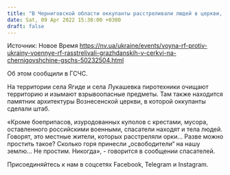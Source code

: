 ```yaml
---
title: "В Черниговской области оккупанты расстреливали людей в церкви, где обустроили свой штаб"
date: Sat, 09 Apr 2022 15:38:00 +0300
draft: false
---
```

Источник: Новое Время https://nv.ua/ukraine/events/voyna-rf-protiv-ukrainy-voennye-rf-rasstrelivali-grazhdanskih-v-cerkvi-na-chernigovshchine-gschs-50232504.html


Об этом сообщили в ГСЧС.

 На территории села Ягиде и села Лукашевка пиротехники очищают территорию и изымают взрывоопасные предметы. Там также находится памятник архитектуры Вознесенской церкви, в которой оккупанты сделали штаб.

«Кроме боеприпасов, изуродованных куполов с крестами, мусора, оставленного российскими военными, спасатели находят и тела людей. Говорят, это местные жители, которых расстреляли орки… Разве можно простить такое? Сколько горя принесли „освободители“ на нашу землю… Не простим. Никогда», - говорится в сообщении спасателей.

Присоединяйтесь к нам в соцсетях Facebook, Telegram и Instagram.
